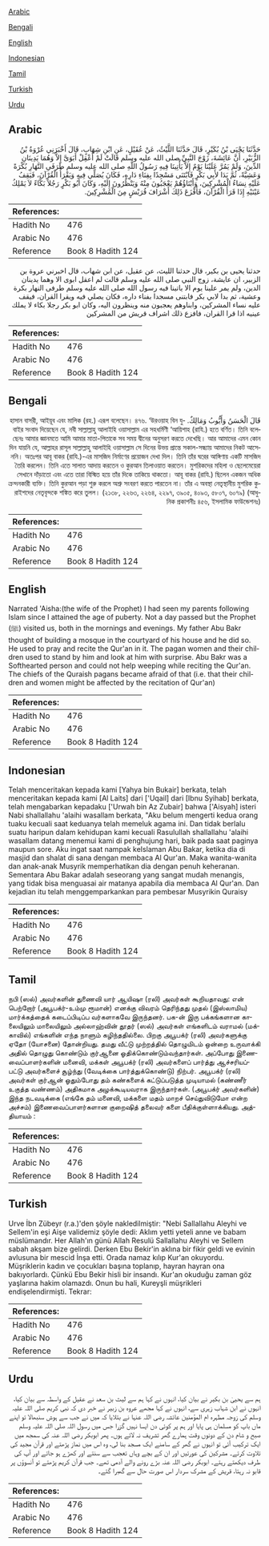 [Arabic](#arabic)

[Bengali](#bengali)

[English](#english)

[Indonesian](#indonesian)

[Tamil](#tamil)

[Turkish](#turkish)

[Urdu](#urdu)

## Arabic


<div dir="rtl" lang="ar" style={{fontSize:'larger',backgroundColor:'#f8f9fa',padding:20}}>
حَدَّثَنَا يَحْيَى بْنُ بُكَيْرٍ، قَالَ حَدَّثَنَا اللَّيْثُ، عَنْ عُقَيْلٍ، عَنِ ابْنِ شِهَابٍ، قَالَ أَخْبَرَنِي عُرْوَةُ بْنُ الزُّبَيْرِ، أَنَّ عَائِشَةَ، زَوْجَ النَّبِيِّ صلى الله عليه وسلم قَالَتْ لَمْ أَعْقِلْ أَبَوَىَّ إِلاَّ وَهُمَا يَدِينَانِ الدِّينَ، وَلَمْ يَمُرَّ عَلَيْنَا يَوْمٌ إِلاَّ يَأْتِينَا فِيهِ رَسُولُ اللَّهِ صلى الله عليه وسلم طَرَفَىِ النَّهَارِ بُكْرَةً وَعَشِيَّةً، ثُمَّ بَدَا لأَبِي بَكْرٍ فَابْتَنَى مَسْجِدًا بِفِنَاءِ دَارِهِ، فَكَانَ يُصَلِّي فِيهِ وَيَقْرَأُ الْقُرْآنَ، فَيَقِفُ عَلَيْهِ نِسَاءُ الْمُشْرِكِينَ، وَأَبْنَاؤُهُمْ يَعْجَبُونَ مِنْهُ وَيَنْظُرُونَ إِلَيْهِ، وَكَانَ أَبُو بَكْرٍ رَجُلاً بَكَّاءً لاَ يَمْلِكُ عَيْنَيْهِ إِذَا قَرَأَ الْقُرْآنَ، فَأَفْزَعَ ذَلِكَ أَشْرَافَ قُرَيْشٍ مِنَ الْمُشْرِكِينَ‏.‏
</div>
<div style={{backgroundColor:'#f8f9fa',padding:20, marginBottom: 10}}><table> <thead> <tr> <th>References:</th> <th></th> </tr> </thead> <tbody><tr><td>Hadith No</td><td>476</td></tr><tr><td>Arabic No</td><td>476</td></tr><tr><td>Reference</td><td>Book 8 Hadith 124</td></tr></tbody></table></div>


<div dir="rtl" lang="ar" style={{fontSize:'larger',backgroundColor:'#f8f9fa',padding:20}}>
حدثنا يحيى بن بكير، قال حدثنا الليث، عن عقيل، عن ابن شهاب، قال اخبرني عروة بن الزبير، ان عايشة، زوج النبي صلى الله عليه وسلم قالت لم اعقل ابوى الا وهما يدينان الدين، ولم يمر علينا يوم الا ياتينا فيه رسول الله صلى الله عليه وسلم طرفى النهار بكرة وعشية، ثم بدا لابي بكر فابتنى مسجدا بفناء داره، فكان يصلي فيه ويقرا القران، فيقف عليه نساء المشركين، وابناوهم يعجبون منه وينظرون اليه، وكان ابو بكر رجلا بكاء لا يملك عينيه اذا قرا القران، فافزع ذلك اشراف قريش من المشركين
</div>
<div style={{backgroundColor:'#f8f9fa',padding:20, marginBottom: 10}}><table> <thead> <tr> <th>References:</th> <th></th> </tr> </thead> <tbody><tr><td>Hadith No</td><td>476</td></tr><tr><td>Arabic No</td><td>476</td></tr><tr><td>Reference</td><td>Book 8 Hadith 124</td></tr></tbody></table></div>

## Bengali


<div dir="rtl" lang="bn" style={{fontSize:'larger',backgroundColor:'#f8f9fa',padding:20}}>
قَالَ الْحَسَنُ وَأَيُّوبُ وَمَالِكٌ. হাসান বাসরী, আইয়ূব এবং মালিক (রহ.) এরূপ বলেছেন। ৪৭৬. ‘উরওয়াহ বিন যুবাইর সংবাদ দিয়েছেন যে, নবী সাল্লাল্লাহু আলাইহি ওয়াসাল্লাম এর সহধর্মিণী ‘আয়িশাহ (রাযি.) হতে বর্ণিত। তিনি বলেছেনঃ আমার জ্ঞানমতে আমি আমার মাতা-পিতাকে সব সময় দ্বীনের অনুসরণ করতে দেখেছি। আর আমাদের এমন কোন দিন যায়নি যে, আল্লাহর রাসূল সাল্লাল্লাহু আলাইহি ওয়াসাল্লাম সে দিনের উভয় প্রান্তে সকাল-সন্ধ্যায় আমাদের নিকট আসেননি। অতঃপর আবূ বাকর (রাযি.)-এর মাসজিদ নির্মাণের প্রয়োজন দেখা দিল। তিনি তাঁর ঘরের আঙ্গিণায় একটি মাসজিদ তৈরি করলেন। তিনি এতে সালাত আদায় করতেন ও কুরআন তিলাওয়াত করতেন। মুশরিকদের মহিলা ও ছেলেমেয়েরা সেখানে দাঁড়াতো এবং এতে তারা বিস্মিত হয়ে তাঁর দিকে তাকিয়ে থাকতো। আবূ বাকর (রাযি.) ছিলেন একজন অধিক ক্রন্দনকারী ব্যক্তি। তিনি কুরআন পড়া শুরু করলে অশ্রু সংবরণ করতে পারতেন না। তাঁর এ অবস্থা নেতৃস্থানীয় মুশরিক কুরাইশদের নেতৃবৃন্দকে শঙ্কিত করে তুলল। (২১৩৮, ২২৬৩, ২২৬৪, ২২৯৭, ৩৯০৫, ৪০৯৩, ৫৮০৭, ৬০৭৯) (আধুনিক প্রকাশনীঃ ৪৫৬, ইসলামিক ফাউন্ডেশনঃ)
</div>
<div style={{backgroundColor:'#f8f9fa',padding:20, marginBottom: 10}}><table> <thead> <tr> <th>References:</th> <th></th> </tr> </thead> <tbody><tr><td>Hadith No</td><td>476</td></tr><tr><td>Arabic No</td><td>476</td></tr><tr><td>Reference</td><td>Book 8 Hadith 124</td></tr></tbody></table></div>

## English


<div dir="ltr" lang="en" style={{fontSize:'larger',backgroundColor:'#f8f9fa',padding:20}}>
Narrated 'Aisha:(the wife of the Prophet) I had seen my parents following Islam since I attained the age of puberty. Not a day passed but the Prophet (ﷺ) visited us, both in the mornings and evenings. My father Abu Bakr thought of building a mosque in the courtyard of his house and he did so. He used to pray and recite the Qur'an in it. The pagan women and their children used to stand by him and look at him with surprise. Abu Bakr was a Softhearted person and could not help weeping while reciting the Qur'an. The chiefs of the Quraish pagans became afraid of that (i.e. that their children and women might be affected by the recitation of Qur'an)
</div>
<div style={{backgroundColor:'#f8f9fa',padding:20, marginBottom: 10}}><table> <thead> <tr> <th>References:</th> <th></th> </tr> </thead> <tbody><tr><td>Hadith No</td><td>476</td></tr><tr><td>Arabic No</td><td>476</td></tr><tr><td>Reference</td><td>Book 8 Hadith 124</td></tr></tbody></table></div>

## Indonesian


<div dir="ltr" lang="id" style={{fontSize:'larger',backgroundColor:'#f8f9fa',padding:20}}>
Telah menceritakan kepada kami [Yahya bin Bukair] berkata, telah menceritakan kepada kami [Al Laits] dari ['Uqail] dari [Ibnu Syihab] berkata, telah mengabarkan kepadaku ['Urwah bin Az Zubair] bahwa ['Aisyah] isteri Nabi shallallahu 'alaihi wasallam berkata, "Aku belum mengerti kedua orang tuaku kecuali saat keduanya telah memeluk agama ini. Dan tidak berlalu suatu haripun dalam kehidupan kami kecuali Rasulullah shallallahu 'alaihi wasallam datang menemui kami di penghujung hari, baik pada saat paginya maupun sore. Aku ingat saat nampak keIslaman Abu Bakar, ketika dia di masjid dan shalat di sana dengan membaca Al Qur'an. Maka wanita-wanita dan anak-anak Musyrik memperhatikan dia dengan penuh keheranan. Sementara Abu Bakar adalah seseorang yang sangat mudah menangis, yang tidak bisa menguasai air matanya apabila dia membaca Al Qur'an. Dan kejadian itu telah menggemparkankan para pembesar Musyrikin Quraisy
</div>
<div style={{backgroundColor:'#f8f9fa',padding:20, marginBottom: 10}}><table> <thead> <tr> <th>References:</th> <th></th> </tr> </thead> <tbody><tr><td>Hadith No</td><td>476</td></tr><tr><td>Arabic No</td><td>476</td></tr><tr><td>Reference</td><td>Book 8 Hadith 124</td></tr></tbody></table></div>

## Tamil


<div dir="ltr" lang="ta" style={{fontSize:'larger',backgroundColor:'#f8f9fa',padding:20}}>
நபி (ஸல்) அவர்களின் துணைவி யார் ஆயிஷா (ரலி) அவர்கள் கூறியதாவது: என் பெற்றோர் (அபூபக்ர்-உம்மு ரூமான்) எனக்கு விவரம் தெரிந்தது முதல் (இஸ்லாமிய) மார்க்கத்தைக் கடைப்பிடிப்ப வர்களாகவே இருந்தனர். பக-ன் இரு பக்கங்களான காலையிலும் மாலையிலும் அல்லாஹ்வின் தூதர் (ஸல்) அவர்கள் எங்களிடம் வராமல் (மக்காவில்) எங்களின் எந்த நாளும் கழிந்ததில்லை. பிறகு அபூபக்ர் (ரலி) அவர்களுக்கு ஏதோ (யோசனை) தோன்றியது. தமது வீட்டு முற்றத்தில் தொழுமிடம் ஒன்றை உருவாக்கி அதில் தொழுது கொண்டும் குர்ஆனை ஓதிக்கொண்டும்வந்தார்கள். அப்போது இணைவைப்பாளர்களின் மனைவி, மக்கள் அபூபக்ர் (ரலி) அவர்களைப் பார்த்து ஆச்சரியப்பட்டு அவர்களைச் சூழ்ந்து (வேடிக்கை பார்த்துக்கொண்டு) நிற்பர். அபூபக்ர் (ரலி) அவர்கள் குர்ஆன் ஓதும்போது தம் கண்களைக் கட்டுப்படுத்த முடியாமல் (கண்ணீர் உகுத்த வண்ணம்) அதிகமாக அழக்கூடியவராக இருந்தார்கள். (அபூபக்ர் அவர்களின்) இந்த நடவடிக்கை (எங்கே தம் மனைவி, மக்களை மதம் மாறச் செய்துவிடுமோ என்ற அச்சம்) இணைவைப்பாளர்களான குறைஷித் தலைவர் களை பீதிக்குள்ளாக்கியது. அத்தியாயம் :
</div>
<div style={{backgroundColor:'#f8f9fa',padding:20, marginBottom: 10}}><table> <thead> <tr> <th>References:</th> <th></th> </tr> </thead> <tbody><tr><td>Hadith No</td><td>476</td></tr><tr><td>Arabic No</td><td>476</td></tr><tr><td>Reference</td><td>Book 8 Hadith 124</td></tr></tbody></table></div>

## Turkish


<div dir="ltr" lang="tr" style={{fontSize:'larger',backgroundColor:'#f8f9fa',padding:20}}>
Urve İbn Zübeyr (r.a.)'den şöyle nakledilmiştir: "Nebi Sallallahu Aleyhi ve Sellem'in eşi Aişe validemiz şöyle dedi: Aklım yetti yeteli anne ve babam müslümandır. Her Allah'ın günü Allah Resulü Sallallahu Aleyhi ve Sellem sabah akşam bize gelirdi. Derken Ebu Bekir'in aklına bir fikir geldi ve evinin avlusuna bir mescid İnşa etti. Orada namaz kılıp Kur'an okuyordu. Müşriklerin kadın ve çocukları başına toplanıp, hayran hayran ona bakıyorlardı. Çünkü Ebu Bekir hisli bir insandı. Kur'an okuduğu zaman göz yaşlarına hakim olamazdı. Onun bu hali, Kureyşli müşrikleri endişelendirmişti. Tekrar:
</div>
<div style={{backgroundColor:'#f8f9fa',padding:20, marginBottom: 10}}><table> <thead> <tr> <th>References:</th> <th></th> </tr> </thead> <tbody><tr><td>Hadith No</td><td>476</td></tr><tr><td>Arabic No</td><td>476</td></tr><tr><td>Reference</td><td>Book 8 Hadith 124</td></tr></tbody></table></div>

## Urdu


<div dir="rtl" lang="ur" style={{fontSize:'larger',backgroundColor:'#f8f9fa',padding:20}}>
ہم سے یحییٰ بن بکیر نے بیان کیا، انہوں نے کہا ہم سے لیث بن سعد نے عقیل کے واسطہ سے بیان کیا، انہوں نے ابن شہاب زہری سے، انہوں نے کہا مجھے عروہ بن زبیر نے خبر دی کہ نبی کریم صلی اللہ علیہ وسلم کی زوجہ مطہرہ ام المؤمنین عائشہ رضی اللہ عنہا نے بتلایا کہ میں نے جب سے ہوش سنبھالا تو اپنے ماں باپ کو مسلمان ہی پایا اور ہم پر کوئی دن ایسا نہیں گزرا جس میں رسول اللہ صلی اللہ علیہ وسلم صبح و شام دن کے دونوں وقت ہمارے گھر تشریف نہ لائے ہوں۔ پھر ابوبکر رضی اللہ عنہ کی سمجھ میں ایک ترکیب آئی تو انہوں نے گھر کے سامنے ایک مسجد بنا لی، وہ اس میں نماز پڑھتے اور قرآن مجید کی تلاوت کرتے۔ مشرکین کی عورتیں اور ان کے بچے وہاں تعجب سے سنتے اور کھڑے ہو جاتے اور آپ کی طرف دیکھتے رہتے۔ ابوبکر رضی اللہ عنہ بڑے رونے والے آدمی تھے۔ جب قرآن کریم پڑھتے تو آنسوؤں پر قابو نہ رہتا، قریش کے مشرک سردار اس صورت حال سے گھبرا گئے۔
</div>
<div style={{backgroundColor:'#f8f9fa',padding:20, marginBottom: 10}}><table> <thead> <tr> <th>References:</th> <th></th> </tr> </thead> <tbody><tr><td>Hadith No</td><td>476</td></tr><tr><td>Arabic No</td><td>476</td></tr><tr><td>Reference</td><td>Book 8 Hadith 124</td></tr></tbody></table></div>